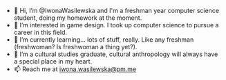 - 👋 Hi, I’m @IwonaWasilewska and I'm a freshman year computer science student, doing my homework at the moment.
- 👀 I’m interested in game design. I took up computer science to pursue a career in this field.
- 🌱 I’m currently learning... lots of stuff, really. Like any freshman (freshwoman? Is freshwoman a thing yet?).
- 💞️ I’m a cultural studies graduate, cultural anthropology will always have a special place in my heart.
- 📫 Reach me at iwona.wasilewska@pm.me
